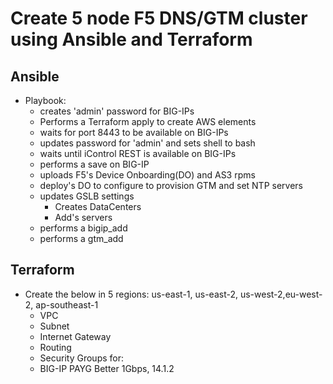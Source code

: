 # Create 5 node F5 DNS/GTM cluster using Ansible and Terraform



## Ansible
 - Playbook:
   - creates 'admin' password for BIG-IPs
   - Performs a Terraform apply to create AWS elements
   - waits for port 8443 to be available on BIG-IPs
   - updates password for 'admin' and sets shell to bash
   - waits until iControl REST is available on BIG-IPs
   - performs a save on BIG-IP
   - uploads F5's Device Onboarding(DO) and AS3 rpms
   - deploy's DO to configure to provision GTM and set NTP servers
   - updates GSLB settings
      - Creates DataCenters
      - Add's servers
   - performs a bigip_add
   - performs a gtm_add


## Terraform
 - Create the below in 5 regions: us-east-1, us-east-2, us-west-2,eu-west-2, ap-southeast-1
   - VPC
   - Subnet
   - Internet Gateway
   - Routing
   - Security Groups for: 
   - BIG-IP PAYG Better 1Gbps, 14.1.2


